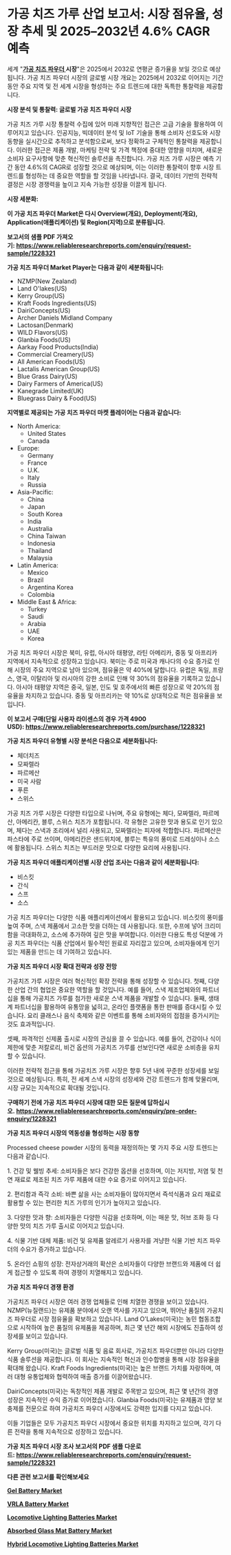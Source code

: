 <p><h1>가공 치즈 가루 산업 보고서: 시장 점유율, 성장 추세 및 2025–2032년 4.6% CAGR 예측</h1></p><p>세계 "<strong><a href="https://www.reliableresearchreports.com/processed-cheese-powder-r1228321?utm_campaign=106&utm_medium=8&utm_source=Github&utm_content=ia&utm_term=10012025&utm_id=processed-cheese-powder">가공 치즈 파우더&nbsp;</a></strong><strong>시장</strong>"은 2025에서 2032로 연평균 증가율을 보일 것으로 예상됩니다. 가공 치즈 파우더 시장의 글로벌 시장 개요는 2025에서 2032로 이어지는 기간 동안 주요 지역 및 전 세계 시장을 형성하는 주요 트렌드에 대한 독특한 통찰력을 제공합니다.</p>
<p><strong>시장 분석 및 통찰력: 글로벌 가공 치즈 파우더 시장</strong></p>
<p><p>가공 치즈 가루 시장 통찰력 수집에 있어 미래 지향적인 접근은 고급 기술을 활용하여 이루어지고 있습니다. 인공지능, 빅데이터 분석 및 IoT 기술을 통해 소비자 선호도와 시장 동향을 실시간으로 추적하고 분석함으로써, 보다 정확하고 구체적인 통찰력을 제공합니다. 이러한 접근은 제품 개발, 마케팅 전략 및 가격 책정에 중대한 영향을 미치며, 새로운 소비자 요구사항에 맞춘 혁신적인 솔루션을 촉진합니다. 가공 치즈 가루 시장은 예측 기간 동안 4.6%의 CAGR로 성장할 것으로 예상되며, 이는 이러한 통찰력이 향후 시장 트렌드를 형성하는 데 중요한 역할을 할 것임을 나타냅니다. 결국, 데이터 기반의 전략적 결정은 시장 경쟁력을 높이고 지속 가능한 성장을 이끌게 됩니다.</p><a href="%7CAUTHORITHY_DOMAIN_URL%7C?utm_campaign=106&utm_medium=8&utm_source=Github&utm_content=ia&utm_term=10012025&utm_id=processed-cheese-powder"></a></p>
<p><strong>시장 세분화:</strong></p>
<p><strong>이 가공 치즈 파우더 Market은 다시 Overview(개요), Deployment(개요), Application(애플리케이션) 및 Region(지역)으로 분류됩니다.</strong></p>
<p><strong>보고서의 샘플 PDF 가져오기:&nbsp;<a href="https://www.reliableresearchreports.com/enquiry/request-sample/1228321?utm_campaign=106&utm_medium=8&utm_source=Github&utm_content=ia&utm_term=10012025&utm_id=processed-cheese-powder">https://www.reliableresearchreports.com/enquiry/request-sample/1228321</a></strong><strong></strong></p>
<p><strong>가공 치즈 파우더 Market Player는 다음과 같이 세분화됩니다:</strong></p>
<p><ul><li>NZMP(New Zealand)</li><li>Land O'lakes(US)</li><li>Kerry Group(US)</li><li>Kraft Foods Ingredients(US)</li><li>DairiConcepts(US)</li><li>Archer Daniels Midland Company</li><li>Lactosan(Denmark)</li><li>WILD Flavors(US)</li><li>Glanbia Foods(US)</li><li>Aarkay Food Products(India)</li><li>Commercial Creamery(US)</li><li>All American Foods(US)</li><li>Lactalis American Group(US)</li><li>Blue Grass Dairy(US)</li><li>Dairy Farmers of America(US)</li><li>Kanegrade Limited(UK)</li><li>Bluegrass Dairy & Food(US)</li></ul></p>
<p><strong>지역별로 제공되는 가공 치즈 파우더 마켓 플레이어는 다음과 같습니다:</strong></p>
<p><ul>
    <li>
        North America:
        <ul>
            <li>United States</li>
            <li>Canada</li>
        </ul>
    </li>
    <li>
        Europe:
        <ul>
            <li>Germany</li>
            <li>France</li>
            <li>U.K.</li>
            <li>Italy</li>
            <li>Russia</li>
        </ul>
    </li>
    <li>
        Asia-Pacific:
        <ul>
            <li>China</li>
            <li>Japan</li>
            <li>South Korea</li>
            <li>India</li>
            <li>Australia</li>
            <li>China Taiwan</li>
            <li>Indonesia</li>
            <li>Thailand</li>
            <li>Malaysia</li>
        </ul>
    </li>
    <li>
        Latin America:
        <ul>
            <li>Mexico</li>
            <li>Brazil</li>
            <li>Argentina Korea</li>
            <li>Colombia</li>
        </ul>
    </li>
    <li>
        Middle East & Africa:
        <ul>
            <li>Turkey</li>
            <li>Saudi</li>
            <li>Arabia</li>
            <li>UAE</li>
            <li>Korea</li>
        </ul>
    </li>
    </ul></p>
<p><p>가공 치즈 파우더 시장은 북미, 유럽, 아시아 태평양, 라틴 아메리카, 중동 및 아프리카 지역에서 지속적으로 성장하고 있습니다. 북미는 주로 미국과 캐나다의 수요 증가로 인해 시장의 주요 지역으로 남아 있으며, 점유율은 약 40%에 달합니다. 유럽은 독일, 프랑스, 영국, 이탈리아 및 러시아의 강한 소비로 인해 약 30%의 점유율을 기록하고 있습니다. 아시아 태평양 지역은 중국, 일본, 인도 및 호주에서의 빠른 성장으로 약 20%의 점유율을 차지하고 있습니다. 중동 및 아프리카는 약 10%로 상대적으로 적은 점유율을 보입니다.</p></p>
<p><strong>이 보고서 구매(단일 사용자 라이센스의 경우 가격 4900 USD):&nbsp;<a href="https://www.reliableresearchreports.com/purchase/1228321?utm_campaign=106&utm_medium=8&utm_source=Github&utm_content=ia&utm_term=10012025&utm_id=processed-cheese-powder">https://www.reliableresearchreports.com/purchase/1228321</a></strong></p>
<p><strong>가공 치즈 파우더 유형별 시장 분석은 다음으로 세분화됩니다:</strong></p>
<p><ul><li>체더치즈</li><li>모짜렐라</li><li>파르메산</li><li>미국 사람</li><li>푸른</li><li>스위스</li></ul></p>
<p><p>가공 치즈 가루 시장은 다양한 타입으로 나뉘며, 주요 유형에는 체다, 모짜렐라, 파르메산, 아메리칸, 블루, 스위스 치즈가 포함됩니다. 각 유형은 고유한 맛과 용도로 인기 있으며, 체다는 스낵과 조리에서 널리 사용되고, 모짜렐라는 피자에 적합합니다. 파르메산은 파스타에 주로 쓰이며, 아메리칸은 샌드위치에, 블루는 특유의 풍미로 드레싱이나 소스에 활용됩니다. 스위스 치즈는 부드러운 맛으로 다양한 요리에 사용됩니다.</p></p>
<p><strong>가공 치즈 파우더 애플리케이션별 시장 산업 조사는 다음과 같이 세분화됩니다:</strong></p>
<p><ul><li>비스킷</li><li>간식</li><li>스프</li><li>소스</li></ul></p>
<p><p>가공 치즈 파우더는 다양한 식품 애플리케이션에서 활용되고 있습니다. 비스킷의 풍미를 높여 주며, 스낵 제품에서 고소한 맛을 더하는 데 사용됩니다. 또한, 수프에 넣어 크리미함을 극대화하고, 소스에 추가하여 깊은 맛을 부여합니다. 이러한 다용도 특성 덕분에 가공 치즈 파우더는 식품 산업에서 필수적인 원료로 자리잡고 있으며, 소비자들에게 인기 있는 제품을 만드는 데 기여하고 있습니다.</p></p>
<p><strong>가공 치즈 파우더 시장 확대 전략과 성장 전망</strong></p>
<p><p>가공치즈 가루 시장은 여러 혁신적인 확장 전략을 통해 성장할 수 있습니다. 첫째, 다양한 산업 간의 협업은 중요한 역할을 할 것입니다. 예를 들어, 스낵 제조업체와의 파트너십을 통해 가공치즈 가루를 첨가한 새로운 스낵 제품을 개발할 수 있습니다. 둘째, 생태계 파트너십을 활용하여 유통망을 넓히고, 온라인 플랫폼을 통한 판매를 증대시킬 수 있습니다. 요리 클래스나 음식 축제와 같은 이벤트를 통해 소비자와의 접점을 증가시키는 것도 효과적입니다. </p><p>셋째, 파격적인 신제품 출시로 시장의 관심을 끌 수 있습니다. 예를 들어, 건강이나 식이 제한에 맞춘 저칼로리, 비건 옵션의 가공치즈 가루를 선보인다면 새로운 소비층을 유치할 수 있습니다. </p><p>이러한 전략적 접근을 통해 가공치즈 가루 시장은 향후 5년 내에 꾸준한 성장세를 보일 것으로 예상됩니다. 특히, 전 세계 스낵 시장의 성장세와 건강 트렌드가 함께 맞물리며, 시장 규모는 지속적으로 확대될 것입니다.</p></p>
<p><strong>구매하기 전에 가공 치즈 파우더 시장에 대한 모든 질문에 답하십시오.&nbsp;<a href="https://www.reliableresearchreports.com/enquiry/pre-order-enquiry/1228321?utm_campaign=106&utm_medium=8&utm_source=Github&utm_content=ia&utm_term=10012025&utm_id=processed-cheese-powder">https://www.reliableresearchreports.com/enquiry/pre-order-enquiry/1228321</a></strong><strong></strong></p>
<p><strong>가공 치즈 파우더 시장의 역동성을 형성하는 시장 동향</strong></p>
<p><p>Processed cheese powder 시장의 동력을 재정의하는 몇 가지 주요 시장 트렌드는 다음과 같습니다.</p><p>1. 건강 및 웰빙 추세: 소비자들은 보다 건강한 옵션을 선호하며, 이는 저지방, 저염 및 천연 재료로 제조된 치즈 가루 제품에 대한 수요 증가로 이어지고 있습니다.</p><p>2. 편리함과 즉각 소비: 바쁜 삶을 사는 소비자들이 많아지면서 즉석식품과 요리 재료로 활용할 수 있는 편리한 치즈 가루의 인기가 높아지고 있습니다.</p><p>3. 다양한 맛과 향: 소비자들은 다양한 식감을 선호하며, 이는 매운 맛, 허브 조화 등 다양한 맛의 치즈 가루 출시로 이어지고 있습니다.</p><p>4. 식물 기반 대체 제품: 비건 및 유제품 알레르기 사용자를 겨냥한 식물 기반 치즈 파우더의 수요가 증가하고 있습니다.</p><p>5. 온라인 쇼핑의 성장: 전자상거래의 확산은 소비자들이 다양한 브랜드와 제품에 더 쉽게 접근할 수 있도록 하여 경쟁이 치열해지고 있습니다.</p></p>
<p><strong>가공 치즈 파우더 경쟁 환경</strong></p>
<p><p>가공치즈 파우더 시장은 여러 경쟁 업체들로 인해 치열한 경쟁을 보이고 있습니다. NZMP(뉴질랜드)는 유제품 분야에서 오랜 역사를 가지고 있으며, 뛰어난 품질의 가공치즈 파우더로 시장 점유율을 확보하고 있습니다. Land O'Lakes(미국)는 농민 협동조합으로 시작하여 높은 품질의 유제품을 제공하며, 최근 몇 년간 해외 시장에도 진출하여 성장세를 보이고 있습니다.</p><p>Kerry Group(미국)는 글로벌 식품 및 음료 회사로, 가공치즈 파우더뿐만 아니라 다양한 식품 솔루션을 제공합니다. 이 회사는 지속적인 혁신과 인수합병을 통해 시장 점유율을 확대해 왔습니다. Kraft Foods Ingredients(미국)는 높은 브랜드 가치를 자랑하며, 여러 대형 유통업체와 협력하여 매출 증가를 이끌어왔습니다.</p><p>DairiConcepts(미국)는 독창적인 제품 개발로 주목받고 있으며, 최근 몇 년간의 경영 성장은 지속적인 수익 증가로 이어졌습니다. Glanbia Foods(미국)는 유제품과 영양 보충제를 전문으로 하여 가공치즈 파우더 시장에서도 강력한 입지를 다지고 있습니다.</p><p>이들 기업들은 모두 가공치즈 파우더 시장에서 중요한 위치를 차지하고 있으며, 각기 다른 전략을 통해 지속적으로 성장하고 있습니다.</p></p>
<p><strong>가공 치즈 파우더 시장 조사 보고서의 PDF 샘플 다운로드:&nbsp;<a href="https://www.reliableresearchreports.com/enquiry/request-sample/1228321?utm_campaign=106&utm_medium=8&utm_source=Github&utm_content=ia&utm_term=10012025&utm_id=processed-cheese-powder">https://www.reliableresearchreports.com/enquiry/request-sample/1228321</a></strong></p>
<p><strong></strong></p>
<p><strong></strong></p>
<p><strong></strong></p>
<p><strong></strong></p>
<p><strong>다른 관련 보고서를 확인해보세요</strong></p>
<p><strong><p><a href="https://github.com/stephaniwo144/Market-Research-Report-List-1/blob/main/gel-battery-market.md?utm_campaign=106&utm_medium=8&utm_source=Github&utm_content=ia&utm_term=10012025&utm_id=processed-cheese-powder">Gel Battery Market</a></p><p><a href="https://github.com/abbislposival/Market-Research-Report-List-1/blob/main/vrla-battery-market.md?utm_campaign=106&utm_medium=8&utm_source=Github&utm_content=ia&utm_term=10012025&utm_id=processed-cheese-powder">VRLA Battery Market</a></p><p><a href="https://github.com/nathandecarvalho/Market-Research-Report-List-5/blob/main/locomotive-lighting-batteries-market.md?utm_campaign=106&utm_medium=8&utm_source=Github&utm_content=ia&utm_term=10012025&utm_id=processed-cheese-powder">Locomotive Lighting Batteries Market</a></p><p><a href="https://github.com/ParvinKhatun77/Market-Research-Report-List-1/blob/main/absorbed-glass-mat-battery-market.md?utm_campaign=106&utm_medium=8&utm_source=Github&utm_content=ia&utm_term=10012025&utm_id=processed-cheese-powder">Absorbed Glass Mat Battery Market</a></p><p><a href="https://github.com/DixieGrimes/Market-Research-Report-List-1/blob/main/hybrid-locomotive-lighting-batteries-market.md?utm_campaign=106&utm_medium=8&utm_source=Github&utm_content=ia&utm_term=10012025&utm_id=processed-cheese-powder">Hybrid Locomotive Lighting Batteries Market</a></p></strong></p>